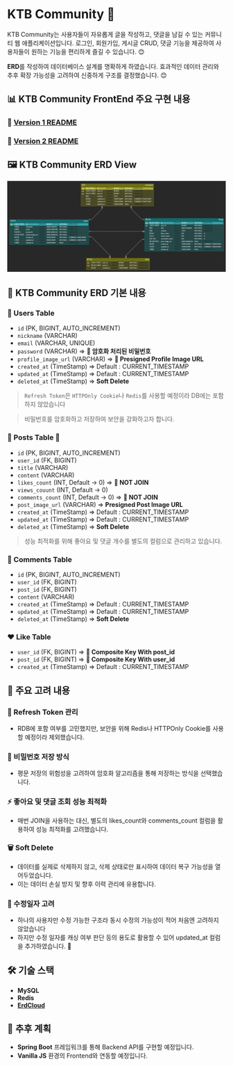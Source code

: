 # KTB Community 🚀

KTB Community는 사용자들이 자유롭게 글을 작성하고, 댓글을 남길 수 있는 커뮤니티 웹 애플리케이션입니다. 로그인, 회원가입, 게시글 CRUD, 댓글 기능을 제공하여 사용자들이 원하는 기능을 편리하게 즐길 수 있습니다. 😊

**ERD**를 작성하여 데이터베이스 설계를 명확하게 하였습니다. 효과적인 데이터 관리와 추후 확장 가능성을 고려하여 신중하게 구조를 결정했습니다. 😊

## 📊 KTB Community FrontEnd 주요 구현 내용

### 🔹 [Version 1 README](/community/README_3주차.md)

### 🔹 [Version 2 README](/community/README_4주차.md)

## 🖼️ KTB Community ERD View

![KTB_Community_User](../photo/Community_ERD.png)

## 📌 KTB Community ERD 기본 내용

### 👥 Users Table

- `id` (PK, BIGINT, AUTO_INCREMENT)
- `nickname` (VARCHAR)
- `email` (VARCHAR, UNIQUE)
- `password` (VARCHAR) => **🔑 암호화 처리된 비밀번호**
- `profile_image_url` (VARCHAR) => **🎯 Presigned Profile Image URL**
- `created_at` (TimeStamp) => Default : CURRENT_TIMESTAMP
- `updated_at` (TimeStamp) => Default : CURRENT_TIMESTAMP
- `deleted_at` (TimeStamp) => **Soft Delete**

> `Refresh Token`은 `HTTPOnly Cookie`나 `Redis`를 사용할 예정이라 DB에는 포함하지 않았습니다

> 비밀번호를 암호화하고 저장하여 보안을 강화하고자 합니다.

### 📰 Posts Table 🚨

- `id` (PK, BIGINT, AUTO_INCREMENT)
- `user_id` (FK, BIGINT)
- `title` (VARCHAR)
- `content` (VARCHAR)
- `likes_count` (INT, Default -> 0) => **🚫 NOT JOIN**
- `views_couunt` (INT, Default -> 0)
- `comments_count` (INT, Default -> 0) => **🚫 NOT JOIN**
- `post_image_url` (VARCHAR) => **Presigned Post Image URL**
- `created_at` (TimeStamp) => Default : CURRENT_TIMESTAMP
- `updated_at` (TimeStamp) => Default : CURRENT_TIMESTAMP
- `deleted_at` (TimeStamp) => **Soft Delete**

> 성능 최적화를 위해 좋아요 및 댓글 개수를 별도의 컬럼으로 관리하고 있습니다.

### 💬 Comments Table

- `id` (PK, BIGINT, AUTO_INCREMENT)
- `user_id` (FK, BIGINT)
- `post_id` (FK, BIGINT)
- `content` (VARCHAR)
- `created_at` (TimeStamp) => Default : CURRENT_TIMESTAMP
- `updated_at` (TimeStamp) => Default : CURRENT_TIMESTAMP
- `deleted_at` (TimeStamp) => **Soft Delete**

### ❤️ Like Table

- `user_id` (FK, BIGINT) => **🔑 Composite Key With post_id**
- `post_id` (FK, BIGINT) => **🔑 Composite Key With user_id**
- `created_at` (TimeStamp) => Default : CURRENT_TIMESTAMP

## 🎯 주요 고려 내용

### 🔐 Refresh Token 관리

- RDB에 포함 여부를 고민했지만, 보안을 위해 Redis나 HTTPOnly Cookie를 사용할 예정이라 제외했습니다.

### 🔑 비밀번호 저장 방식

- 평문 저장의 위험성을 고려하여 암호화 알고리즘을 통해 저장하는 방식을 선택했습니다.

### ⚡️ 좋아요 및 댓글 조회 성능 최적화

- 매번 JOIN을 사용하는 대신, 별도의 likes_count와 comments_count 컬럼을 활용하여 성능 최적화를 고려했습니다.

### 🗑️ Soft Delete

- 데이터를 실제로 삭제하지 않고, 삭제 상태로만 표시하여 데이터 복구 가능성을 열어두었습니다.
- 이는 데이터 손실 방지 및 향후 이력 관리에 유용합니다.

### 📅 수정일자 고려

- 하나의 사용자만 수정 가능한 구조라 동시 수정의 가능성이 적어 처음엔 고려하지 않았습니다
- 하지만 수정 일자를 캐싱 여부 판단 등의 용도로 활용할 수 있어 updated_at 컬럼을 추가하였습니다. 🙂

## 🛠 기술 스택

- **MySQL**
- **Redis**
- [**ErdCloud**](https://www.erdcloud.com/)

## 🚀 추후 계획

- **Spring Boot** 프레임워크를 통해 Backend API를 구현할 예정입니다.
- **Vanilla JS** 환경의 Frontend와 연동할 예정입니다.

